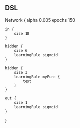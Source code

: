 ## DSL
Network {
	alpha 0.005
	epochs 150

	in {
		size 10
	}

	hidden {
		size 6
		learningRule sigmoid
	}

	hidden {
		size 3
		learningRule myFunc {
			test
		}
	}

	out {
		size 1
		learningRule sigmoid
	}
}
